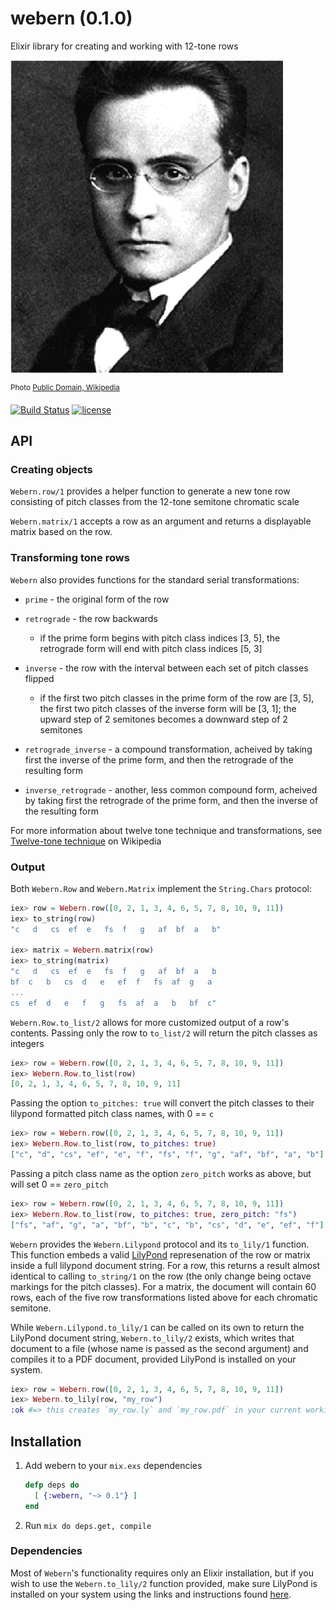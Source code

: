 # webern (0.1.0)

Elixir library for creating and working with 12-tone rows

![](https://github.com/mikowitz/webern/blob/master/config/Webern.jpg?raw=true)

<sup>Photo [Public Domain, Wikipedia](https://commons.wikimedia.org/w/index.php?curid=1137036)</sup>

[![Build Status](https://travis-ci.org/mikowitz/webern.svg?branch=master)](https://travis-ci.org/mikowitz/webern)
[![license](https://img.shields.io/github/license/mashape/apistatus.svg?maxAge=2592000)](LICENSE)

## API

### Creating objects

`Webern.row/1` provides a helper function to generate a new tone row consisting
of pitch classes from the 12-tone semitone chromatic scale

`Webern.matrix/1` accepts a row as an argument and returns a displayable matrix
based on the row.

### Transforming tone rows

`Webern` also provides functions for the standard serial transformations:

* `prime` - the original form of the row

* `retrograde` - the row backwards

  * if the prime form begins with pitch class indices [3, 5], the retrograde
    form will end with pitch class indices [5, 3]

* `inverse` - the row with the interval between each set of pitch classes
  flipped

  * if the first two pitch classes in the prime form of the row are [3, 5],
    the first two pitch classes of the inverse form will be [3, 1];
    the upward step of 2 semitones becomes a downward step of 2 semitones

* `retrograde_inverse` - a compound transformation, acheived by taking first
  the inverse of the prime form, and then the retrograde of the resulting
  form

* `inverse_retrograde` - another, less common compound form, acheived by
  taking first the retrograde of the prime form, and then the inverse of
  the resulting form

For more information about twelve tone technique and transformations, see
[Twelve-tone technique](https://en.wikipedia.org/wiki/Twelve-tone_technique)
on Wikipedia

### Output

Both `Webern.Row` and `Webern.Matrix` implement the `String.Chars` protocol:

  ```elixir
  iex> row = Webern.row([0, 2, 1, 3, 4, 6, 5, 7, 8, 10, 9, 11])
  iex> to_string(row)
  "c   d   cs  ef  e   fs  f   g   af  bf  a   b"

  iex> matrix = Webern.matrix(row)
  iex> to_string(matrix)
  "c   d   cs  ef  e   fs  f   g   af  bf  a   b
  bf  c   b   cs  d   e   ef  f   fs  af  g   a
  ...
  cs  ef  d   e   f   g   fs  af  a   b   bf  c"

  ```

`Webern.Row.to_list/2` allows for more customized output of a row's contents.
Passing only the row to `to_list/2` will return the pitch classes as integers

  ```elixir
  iex> row = Webern.row([0, 2, 1, 3, 4, 6, 5, 7, 8, 10, 9, 11])
  iex> Webern.Row.to_list(row)
  [0, 2, 1, 3, 4, 6, 5, 7, 8, 10, 9, 11]
  ```

Passing the option `to_pitches: true` will convert the pitch classes to their
lilypond formatted pitch class names, with 0 == `c`

  ```elixir
  iex> row = Webern.row([0, 2, 1, 3, 4, 6, 5, 7, 8, 10, 9, 11])
  iex> Webern.Row.to_list(row, to_pitches: true)
  ["c", "d", "cs", "ef", "e", "f", "fs", "f", "g", "af", "bf", "a", "b"]
  ```

Passing a pitch class name as the option `zero_pitch` works as above, but will
set 0 == `zero_pitch`

  ```elixir
  iex> row = Webern.row([0, 2, 1, 3, 4, 6, 5, 7, 8, 10, 9, 11])
  iex> Webern.Row.to_list(row, to_pitches: true, zero_pitch: "fs")
  ["fs", "af", "g", "a", "bf", "b", "c", "b", "cs", "d", "e", "ef", "f"]
  ```

`Webern` provides the `Webern.Lilypond` protocol and its `to_lily/1` function.
This function embeds a valid [LilyPond](http://www.lilypond.org) represenation of the row or matrix inside
a full lilypond document string. For a row, this returns a result almost identical
to calling `to_string/1` on the row (the only change being octave markings for
the pitch classes). For a matrix, the document will contain 60 rows, each of the
five row transformations listed above for each chromatic semitone.

While `Webern.Lilypond.to_lily/1` can be called on its own to return the LilyPond
document string, `Webern.to_lily/2` exists, which writes that document to a file
(whose name is passed as the second argument) and compiles it to a PDF document,
provided LilyPond is installed on your system.

  ```elixir
  iex> row = Webern.row([0, 2, 1, 3, 4, 6, 5, 7, 8, 10, 9, 11])
  iex> Webern.to_lily(row, "my_row")
  :ok #=> this creates `my_row.ly` and `my_row.pdf` in your current working directory
  ```

## Installation

1. Add webern to your `mix.exs` dependencies

    ```elixir
    defp deps do
      [ {:webern, "~> 0.1"} ]
    end
    ```

2. Run `mix do deps.get, compile`

### Dependencies

Most of `Webern`'s functionality requires only an Elixir installation, but if
you wish to use the `Webern.to_lily/2` function provided, make sure LilyPond
is installed on your system using the links and instructions found
[here](http://lilypond.org/download.html).
